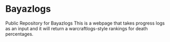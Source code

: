 # Bayazlogs
Public Repository for Bayazlogs
This is a webpage that takes progress logs as an input and it will return a warcraftlogs-style rankings for death percentages.

